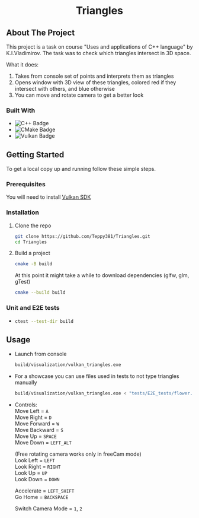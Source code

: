 
<!-- PROJECT LOGO -->
<br />
<div align="center">
  <!-- <a href="https://github.com/Teppy381/Triangles">
    <img src="images/logo.png" alt="Logo" width="80" height="80">
  </a> -->

  <h1 align="center">Triangles</h1>
</div>


## About The Project

This project is a task on course "Uses and applications of C++ language" by K.I.Vladimirov. The task was to check which triangles intersect in 3D space.

What it does:
1) Takes from console set of points and interprets them as triangles
2) Opens window with 3D view of these triangles, colored red if they intersect with others, and blue otherwise
3) You can move and rotate camera to get a better look

### Built With

* ![C++ Badge](https://img.shields.io/badge/C%2B%2B-00599C?logo=cplusplus&logoColor=fff&style=for-the-badge)
* ![CMake Badge](https://img.shields.io/badge/CMake-064F8C?logo=cmake&logoColor=fff&style=for-the-badge)
* ![Vulkan Badge](https://img.shields.io/badge/Vulkan-AC162C?logo=vulkan&logoColor=fff&style=for-the-badge)


<!-- GETTING STARTED -->
## Getting Started

To get a local copy up and running follow these simple steps.

### Prerequisites

You will need to install [Vulkan SDK](https://vulkan.lunarg.com/)

### Installation

1. Clone the repo
   ```sh
   git clone https://github.com/Teppy381/Triangles.git
   cd Triangles
   ```
2. Build a project
   ```sh
   cmake -B build
   ```
   At this point it might take a while to download dependencies (glfw, glm, gTest)

   ```sh
   cmake --build build
   ```

### Unit and E2E tests
*
   ```sh
   ctest --test-dir build
   ```


<!-- USAGE EXAMPLES -->
## Usage

* Launch from console
   ```sh
   build/visualization/vulkan_triangles.exe
   ```

* For a showcase you can use files used in tests to not type triangles manually
   ```sh
   build/visualization/vulkan_triangles.exe < "tests/E2E_tests/flower.txt"
   ```

* Controls:\
    Move Left = `A`\
    Move Right = `D`\
    Move Forward = `W`\
    Move Backward = `S`\
    Move Up = `SPACE`\
    Move Down = `LEFT_ALT`

    (Free rotating camera works only in freeCam mode)\
    Look Left = `LEFT`\
    Look Right = `RIGHT`\
    Look Up = `UP`\
    Look Down = `DOWN`

    Accelerate = `LEFT_SHIFT`\
    Go Home = `BACKSPACE`

    Switch Camera Mode = `1`, `2`
